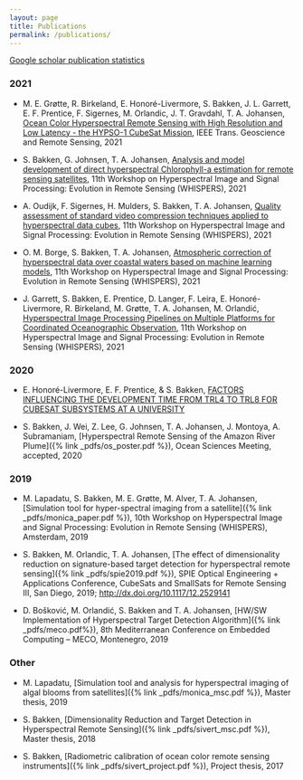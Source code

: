 ```yaml
---
layout: page
title: Publications
permalink: /publications/
---
```


[Google scholar publication statistics](https://scholar.google.no/citations?user=XeDtzHEAAAAJ&hl=en)

### 2021

- M. E. Grøtte, R. Birkeland, E. Honoré-Livermore, S. Bakken, J. L. Garrett, E. F. Prentice, F. Sigernes, M. Orlandic, J. T. Gravdahl, T. A. Johansen, 
[Ocean Color Hyperspectral Remote Sensing with High Resolution and Low Latency - the HYPSO-1 CubeSat Mission](https://folk.ntnu.no/torarnj/public.html), 
IEEE Trans. Geoscience and Remote Sensing, 2021

- S. Bakken, G. Johnsen, T. A. Johansen, [Analysis and model development of direct hyperspectral Chlorophyll-a estimation for remote sensing satellites](https://folk.ntnu.no/torarnj/WHISPERS_2021_Direct_chl_a.pdf), 11th Workshop on Hyperspectral Image and Signal Processing: Evolution in Remote Sensing (WHISPERS), 2021

- A. Oudijk, F. Sigernes, H. Mulders, S. Bakken, T. A. Johansen, [Quality assessment of standard video compression techniques applied to hyperspectral data cubes](https://folk.ntnu.no/torarnj/Version12-03-2021_HSI_V6.pdf), 11th Workshop on Hyperspectral Image and Signal Processing: Evolution in Remote Sensing (WHISPERS), 2021

- O. M. Borge, S. Bakken, T. A. Johansen, [Atmospheric correction of hyperspectral data over coastal waters based on machine learning models](https://folk.ntnu.no/torarnj/WHISPERS_2021_AC.pdf), 11th Workshop on Hyperspectral Image and Signal Processing: Evolution in Remote Sensing (WHISPERS), 2021

- J. Garrett, S. Bakken, E. Prentice, D. Langer, F. Leira, E. Honoré-Livermore, R. Birkeland, M. Grøtte, T. A. Johansen, M. Orlandić, 
[Hyperspectral Image Processing Pipelines on Multiple Platforms for Coordinated Oceanographic Observation](https://folk.ntnu.no/torarnj/Hyperspectral_Image_Processing_Pipelines_on_Multiple_Platforms_for_Coordinated_Oceanographic_Observation.pdf), 
11th Workshop on Hyperspectral Image and Signal Processing: Evolution in Remote Sensing (WHISPERS), 2021


### 2020
- E. Honoré-Livermore, E. F. Prentice, & S. Bakken, 
[FACTORS INFLUENCING THE DEVELOPMENT TIME FROM TRL4 TO TRL8 FOR CUBESAT SUBSYSTEMS AT A UNIVERSITY](https://www.researchgate.net/profile/Evelyn-Honore-Livermore/publication/344609171_FACTORS_INFLUENCING_THE_DEVELOPMENT_TIME_FROM_TRL4_TO_TRL8_FOR_CUBESAT_SUBSYSTEMS_AT_A_UNIVERSITY/links/5f842edf458515b7cf79f708/FACTORS-INFLUENCING-THE-DEVELOPMENT-TIME-FROM-TRL4-TO-TRL8-FOR-CUBESAT-SUBSYSTEMS-AT-A-UNIVERSITY.pdf)

- S. Bakken, J. Wei, Z. Lee, G. Johnsen, T. A. Johansen, J. Montoya, A. Subramaniam,
[Hyperspectral Remote Sensing of the Amazon River Plume]({% link _pdfs/os_poster.pdf %}),
Ocean Sciences Meeting, accepted, 2020

### 2019
- M. Lapadatu, S. Bakken, M. E. Grøtte, M. Alver, T. A. Johansen,
[Simulation tool for hyper-spectral imaging from a satellite]({% link _pdfs/monica_paper.pdf %}),
10th Workshop on Hyperspectral Image and Signal Processing: Evolution in Remote Sensing (WHISPERS), Amsterdam, 2019

- S. Bakken, M. Orlandic, T. A. Johansen,
[The effect of dimensionality reduction on signature-based target detection for hyperspectral remote sensing]({% link _pdfs/spie2019.pdf %}),
SPIE Optical Engineering + Applications Conference, CubeSats and SmallSats for Remote Sensing III, San Diego, 2019; http://dx.doi.org/10.1117/12.2529141

- D. Bošković, M. Orlandić, S. Bakken and T. A. Johansen,
[HW/SW Implementation of Hyperspectral Target Detection Algorithm]({% link _pdfs/meco.pdf%}),
8th Mediterranean Conference on Embedded Computing – MECO, Montenegro, 2019


### Other
- M. Lapadatu,
[Simulation tool and analysis for hyperspectral imaging of algal blooms from satellites]({% link _pdfs/monica_msc.pdf %}),
Master thesis, 2019

- S. Bakken,
[Dimensionality Reduction and Target Detection in Hyperspectral Remote Sensing]({% link _pdfs/sivert_msc.pdf %}),
Master thesis, 2018

- S. Bakken,
[Radiometric calibration of ocean color remote sensing instruments]({% link _pdfs/sivert_project.pdf %}),
Project thesis, 2017
